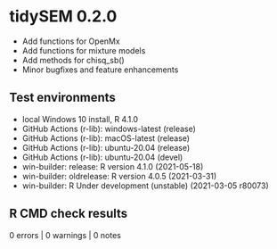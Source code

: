 # tidySEM 0.2.0

* Add functions for OpenMx
* Add functions for mixture models
* Add methods for chisq_sb()
* Minor bugfixes and feature enhancements

## Test environments

* local Windows 10 install, R 4.1.0
* GitHub Actions (r-lib): windows-latest (release)
* GitHub Actions (r-lib): macOS-latest (release)
* GitHub Actions (r-lib): ubuntu-20.04 (release)
* GitHub Actions (r-lib): ubuntu-20.04 (devel)
* win-builder: release: R version 4.1.0 (2021-05-18)
* win-builder: oldrelease: R version 4.0.5 (2021-03-31)
* win-builder: R Under development (unstable) (2021-03-05 r80073)

## R CMD check results

0 errors | 0 warnings | 0 notes
